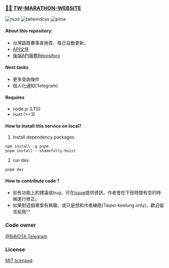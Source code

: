 ### [🏃🏻 TW-MARATHON-WEBSITE](https://marathontw-web.bibiota.com/)

![nuxt](https://img.shields.io/badge/nuxt-3.0.0--rc.10-blue)
![tailwindcss](https://img.shields.io/badge/tailwindcss-%5E3.1.8-blue)
![pinia](https://img.shields.io/badge/pinia-%5E2.0.22-blue)

#### About this repository:

  - 台灣路跑賽事查詢頁，每日自動更新。
  - [API文件](https://marathontw.bibiota.com/api)
  - [後端API服務Repository](https://github.com/BIBIOTA/tw-marathon-api/)

#### Next tasks

- 更多查詢條件
- 個人化通知(Telegram)

#### Requires

- node.js (LTS)
- nuxt (>=3)

#### How to install this service on local?

1. Install dependency packages.
```
npm install -g pnpm
pnpm install --shamefully-hoist
```

2. run dev
```
pnpm dev
```

#### How to contribute code ?
- 如有功能上的建議或bug，可在[Issue](https://github.com/BIBIOTA/tw-marathon-website/issues)提供資訊，作者會在下班時間有空的時候進行修正。
- 如果對這個專案有興趣，或只是想和作者練跑(Taipei-keelung only)，歡迎留言給我^^

### Code owner
[@BiBiOTA Telegram](https://t.me/BiBiOTA)

### License

[MIT licensed](LICENSE).